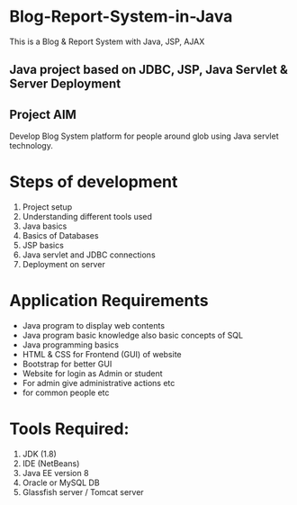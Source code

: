 # Blog-Report-System-in-Java
This is a Blog &amp; Report System with Java, JSP, AJAX

## Java project based on JDBC, JSP, Java Servlet & Server Deployment 

## Project AIM
Develop Blog System platform for people around glob using Java servlet technology.

# Steps of development

1. Project setup
2. Understanding different tools used
3. Java basics
4. Basics of Databases
5. JSP basics
6. Java servlet and JDBC connections
7. Deployment on server

# Application Requirements

- Java program to display web contents
- Java program basic knowledge also basic concepts of SQL
- Java programming basics
- HTML & CSS for Frontend (GUI) of website
- Bootstrap for better GUI
- Website for login as Admin or student
- For admin give administrative actions etc
- for common people etc

# Tools Required:
1. JDK (1.8)
2. IDE (NetBeans)
3. Java EE version 8
4. Oracle or MySQL DB
5. Glassfish server / Tomcat server
